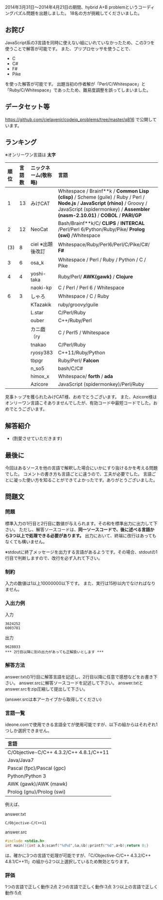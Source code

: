2014年3月31日～2014年4月21日の期間、hybrid A+B problemというコーディングパズル問題を出題しました。
18名の方が挑戦してくださいました。

## お詫び
JavaScript系の3言語を同時に使えない組にいれていなかったため、この3つを使うことで解答が可能です。
また、プリプロセッサを使うことで、

- C
- C#
- F#
- Pike

を使った解答が可能です。
出題当初の作者解が「Perl/C/Whitespace」と「Ruby/C/Whitespace」であったため、難易度調整を誤ってしまいました。

## データセット等
<https://github.com/cielavenir/codeiq_problems/tree/master/q816>
で公開しています。

## ランキング

※オンリーワン言語は **太字**

|順位|言語数|ニックネーム(敬称略)|言語|
|:--|:--|:--|:--|
|1|13|みけCAT|Whitespace / Brainf\*\*k / **Common Lisp (clisp)** / Scheme (guile) / Ruby / Perl / **Node.js** / **JavaScript (rhino)** / Groovy / JavaScript (spidermonkey) / **Assembler (nasm-2.10.01)** / **COBOL** / **PARI/GP**|
|2|12|NeoCat|Bash/Brainf\*\*k/C/ **CLIPS** / **INTERCAL** /Perl/Perl 6/Python/Ruby/Pike/ **Prolog (swi)** /Whitespace|
|(3)|8|ciel ※出題後改訂|Whitespace/Ruby/Perl6/Perl/C/Pike/C#/ **F#**|
|3|6|osa_k|Whitespace / Perl / Ruby / Python / C / Pike|
|4|4|yoshi-taka|Ruby/Perl/ **AWK(gawk)** / **Clojure**|
|||naoki-kp|C / Perl / Perl 6 / Whitespace|
|6|3|しゃろ|Whitespace / C / Ruby|
|||KTazakik|ruby/groovy/guile|
|||L.star|C/Perl/Ruby|
|||ouber|C++/Ruby/Perl|
|||カニ戯（ry|C / Perl5 / Whitespace|
|||tnakao|C/Perl/Ruby|
|||ryosy383|C++11/Ruby/Python|
|||tbpgr|Ruby/Perl/ **Falcon**|
|||n_so5|bash/C/C#|
|||himox_x|Whitespace/ **forth** / **ada**|
|||Azicore|JavaScript (spidermonkey)/Perl/Ruby|

見事トップを獲られたみけCAT様、おめでとうございます。
また、Azicore様はオンリーワン言語こそありませんでしたが、有効コード中最短コードでした。おめでとうございます。

## 解答紹介
* (割愛させていただきます)
## 最後に
今回はあるソースを他の言語で解釈した場合にいかにすり抜けるかを考える問題でした。
コメントの書き方も言語ごとに違うので、工夫が必要でした。
言語ごとに凝った使い方を知ることができてよかったです。ありがとうございました。

## 問題文
### 問題
標準入力の1行目と2行目に数値が与えられます。その和を標準出力に出力して下さい。
ただし、解答ソースコードは、<b>同一ソースコードで、後に述べる言語から3つ以上で処理できる必要があります。</b>
出力において、終端に改行はあってもなくても構いません。

※stdoutに終了メッセージを出力する言語があるようです。その場合、stdoutの1行目で判断しますので、改行を必ず入れて下さい。

### 制約
入力の数値は1以上10000000以下です。
また、実行は15秒以内でなければなりません。

### 入出力例
入力

~~~
3624252
6003781
~~~

出力

~~~
9628033
*** 2行目以降に別の出力があっても正解扱いとします ***
~~~

### 解答方法
answer.txtの1行目に解答言語を記述し、2行目以降に任意で感想などをお書き下さい。
answer.srcに解答ソースコードを記述して下さい。
answer.txtとanswer.srcをzip圧縮して提出して下さい。

(answer.srcは本アーカイブから取得してください)

### 言語一覧
ideone.comで使用できる言語全てが使用可能ですが、以下の組からはそれぞれ1つしか選択できません。

|言語|
|:--|
|C/Objective-C/C++ 4.3.2/C++ 4.8.1/C++11|
|Java/Java7|
|Pascal (fpc)/Pascal (gpc)|
|Python/Python 3|
|AWK (gawk)/AWK (mawk)|
|Prolog (gnu)/Prolog (swi)|

例えば、

answer.txt

~~~
C/Objective-C/C++11
~~~

answer.src

~~~c
#include <stdio.h>
int main(){int a,b;scanf("%d%d",&a,&b);printf("%d",a+b);return 0;}
~~~

は、確かに3つの言語で処理が可能ですが、「C/Objective-C/C++ 4.3.2/C++ 4.8.1/C++11」の組から2つ以上選択しているため無効となります。

### 評価
1つの言語で正しく動作:2点
2つの言語で正しく動作:3点
3つ以上の言語で正しく動作:5点

